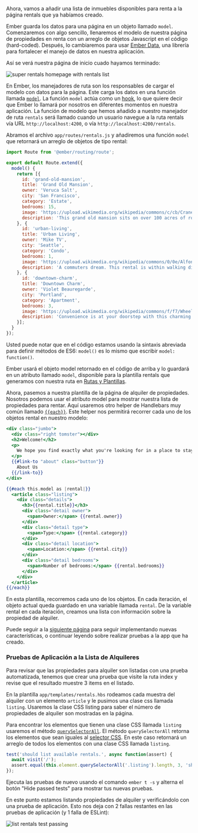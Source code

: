 Ahora, vamos a añadir una lista de inmuebles disponibles para renta a la página rentals que ya habíamos creado.

Ember guarda los datos para una página en un objeto llamado `model`.
Comenzaremos con algo sencillo,
llenaremos el modelo de nuestra página de propiedades en renta con un arreglo de objetos Javascript en el código (hard-coded).
Después, lo cambiaremos para usar [Ember Data](https://github.com/emberjs/data),
una librería para fortalecer el manejo de datos en nuestra aplicación.

Así se verá nuestra página de inicio cuado hayamos terminado:

![super rentals homepage with rentals list](/images/model-hook/super-rentals-index-with-list.png)

En Ember, los manejadores de ruta son los responsables de cargar el modelo con datos para la página.
Este carga los datos en una función llamada [`model`](https://api.emberjs.com/ember/3.11/classes/Route/methods/model?anchor=model/).
La función `model` actúa como un [hook](../../getting-started/core-concepts/#toc_hooks), lo que quiere decir que Ember lo llamará por nosotros en diferentes momentos en nuestra aplicación.
La función de modelo que hemos añadido a nuestro manejador de ruta `rentals` será llamado cuando un usuario navegue a la ruta rentals vía URL `http://localhost:4200`, o vía `http://localhost:4200/rentals`.

Abramos el archivo `app/routes/rentals.js` y añadiremos una función `model` que retornará un arreglo de objetos de tipo rental:

```javascript {data-filename="app/routes/rentals.js" data-diff="+4,+5,+6,+7,+8,+9,+10,+11,+12,+13,+14,+15,+16,+17,+18,+19,+20,+21,+22,+23,+24,+25,+26,+27,+28,+29,+30,+31,+32,+33"}
import Route from '@ember/routing/route';

export default Route.extend({
  model() {
    return [{
      id: 'grand-old-mansion',
      title: 'Grand Old Mansion',
      owner: 'Veruca Salt',
      city: 'San Francisco',
      category: 'Estate',
      bedrooms: 15,
      image: 'https://upload.wikimedia.org/wikipedia/commons/c/cb/Crane_estate_(5).jpg',
      description: 'This grand old mansion sits on over 100 acres of rolling hills and dense redwood forests.'
    }, {
      id: 'urban-living',
      title: 'Urban Living',
      owner: 'Mike TV',
      city: 'Seattle',
      category: 'Condo',
      bedrooms: 1,
      image: 'https://upload.wikimedia.org/wikipedia/commons/0/0e/Alfonso_13_Highrise_Tegucigalpa.jpg',
      description: 'A commuters dream. This rental is within walking distance of 2 bus stops and the Metro.'
    }, {
      id: 'downtown-charm',
      title: 'Downtown Charm',
      owner: 'Violet Beauregarde',
      city: 'Portland',
      category: 'Apartment',
      bedrooms: 3,
      image: 'https://upload.wikimedia.org/wikipedia/commons/f/f7/Wheeldon_Apartment_Building_-_Portland_Oregon.jpg',
      description: 'Convenience is at your doorstep with this charming downtown rental. Great restaurants and active night life are within a few feet.'
    }];
  }
});
```

Usted puede notar que en el código estamos usando la sintaxis abreviada para definir métodos de ES6: `model()` es lo mismo que escribir `model: function()`.

Ember usará el objeto model retornado en el código de arriba y lo guardará en un atributo llamado `model`,
disponible para la plantilla rentals que generamos con nuestra ruta en [Rutas y Plantillas](../routes-and-templates/#toc_a-rentals-route).

Ahora, pasemos a nuestra plantilla de la página de alquiler de propiedades.
Nosotros podemos usar el atributo model para mostrar nuestra lista de propiedades para rentar.
Aquí usaremos otro helper de Handlebars muy común llamado [`{{each}}`](../../templates/displaying-a-list-of-items/).
Este helper nos permitirá recorrer cada uno de los objetos rental en nuestro modelo:

```handlebars {data-filename="app/templates/rentals.hbs" data-diff="+12,+13,+14,+15,+16,+17,+18,+19,+20,+21,+22,+23,+24,+25,+26,+27,+28,+29,+30"}
<div class="jumbo">
  <div class="right tomster"></div>
  <h2>Welcome!</h2>
  <p>
    We hope you find exactly what you're looking for in a place to stay.
  </p>
  {{#link-to "about" class="button"}}
    About Us
  {{/link-to}}
</div>

{{#each this.model as |rental|}}
  <article class="listing">
    <div class="details">
      <h3>{{rental.title}}</h3>
      <div class="detail owner">
        <span>Owner:</span> {{rental.owner}}
      </div>
      <div class="detail type">
        <span>Type:</span> {{rental.category}}
      </div>
      <div class="detail location">
        <span>Location:</span> {{rental.city}}
      </div>
      <div class="detail bedrooms">
        <span>Number of bedrooms:</span> {{rental.bedrooms}}
      </div>
    </div>
  </article>
{{/each}}
```

En esta plantilla, recorremos cada uno de los objetos.
En cada iteración, el objeto actual queda guardado en una variable llamada `rental`.
De la variable rental en cada iteración, creamos una lista con información sobre la propiedad de alquiler.

Puede seguir a la [siguiente página](../installing-addons/) para seguir implementando nuevas características, o continuar leyendo sobre realizar pruebas a la app que ha creado.

### Pruebas de Aplicación a la Lista de Alquileres

Para revisar que las propiedades para alquiler son listadas con una prueba automatizada, tenemos que crear una prueba que visite la ruta index y revise que el resultado muestre 3 items en el listado.

En la plantilla `app/templates/rentals.hbs` rodeamos cada muestra del alquiler con un elemento `article` y le pusimos una clase css llamada `listing`.
Usaremos la clase CSS listing para saber el número de propiedades de alquiler son mostradas en la página.


Para encontrar los elementos que tienen una clase CSS llamada `listing` usaremos el método [`querySelectorAll`](https://developer.mozilla.org/en-US/docs/Web/API/Element/querySelectorAll).
El método `querySelectorAll` retorna los elementos que sean iguales al [selector CSS](https://developer.mozilla.org/en-US/docs/Web/CSS/CSS_Selectors).
En este caso retornará un arreglo de todos los elementos con una clase CSS llamada `listing`.

```javascript {data-filename="tests/acceptance/list-rentals-test.js" data-diff="+2,+3"}
test('should list available rentals.', async function(assert) {
  await visit('/');
  assert.equal(this.element.querySelectorAll('.listing').length, 3, 'should display 3 listings');
});
```

Ejecuta las pruebas de nuevo usando el comando `ember t -s` y alterna el botón "Hide passed tests" para mostrar tus nuevas pruebas.

En este punto estamos listando propiedades de alquiler y verificándolo con una prueba de aplicación.
Esto nos deja con 2 fallas restantes en las pruebas de aplicación (y 1 falla de ESLint):

![list rentals test passing](/images/model-hook/model-hook.png)
